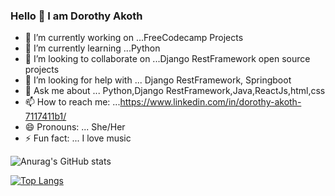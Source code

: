 ### Hello 👋 I am Dorothy Akoth




- 🔭 I’m currently working on ...FreeCodecamp Projects
- 🌱 I’m currently learning ...Python
- 👯 I’m looking to collaborate on ...Django RestFramework open source projects
- 🤔 I’m looking for help with ... Django RestFramework, Springboot
- 💬 Ask me about ... Python,Django RestFramework,Java,ReactJs,html,css
- 📫 How to reach me: ...https://www.linkedin.com/in/dorothy-akoth-7117411b1/
- 😄 Pronouns: ... She/Her
- ⚡ Fun fact: ... I love music




![Anurag's GitHub stats](https://github-readme-stats.vercel.app/api?username=Dorothy2020&show_icons=true&theme=radical)


[![Top Langs](https://github-readme-stats.vercel.app/api/top-langs/?username=Dorothy2020&layout=compact)](https://github.com/dorothy2020/github-readme-stats)
